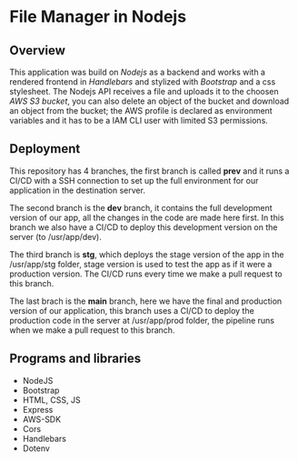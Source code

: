 # File Manager in Nodejs

## Overview
This application was build on *Nodejs* as a backend and works with a rendered frontend in *Handlebars* and stylized with *Bootstrap* and a css stylesheet. The Nodejs API receives a file and uploads it to the choosen *AWS S3 bucket*, you can also delete an object of the bucket and download an object from the bucket; the AWS profile is declared as environment variables and it has to be a IAM CLI user with limited S3 permissions.

## Deployment
This repository has 4 branches, the first branch is called **prev** and it runs a CI/CD with a SSH connection to set up the full environment for our application in the destination server.

The second branch is the **dev** branch, it contains the full development version of our app, all the changes in the code are made here first. In this branch we also have a CI/CD to deploy this development version on the server (to /usr/app/dev).

The third branch is **stg**, which deploys the stage version of the app in the /usr/app/stg folder, stage version is used to test the app as if it were a production version. The CI/CD runs every time we make a pull request to this branch.

The last brach is the **main** branch, here we have the final and production version of our application, this branch uses a CI/CD to deploy the production code in the server at /usr/app/prod folder, the pipeline runs when we make a pull request to this branch.

## Programs and libraries
- NodeJS
- Bootstrap
- HTML, CSS, JS
- Express
- AWS-SDK
- Cors
- Handlebars
- Dotenv